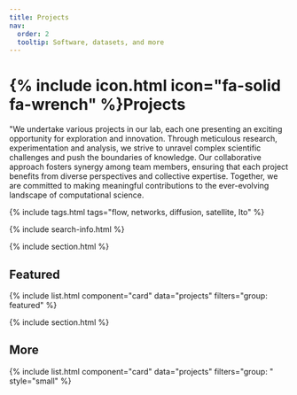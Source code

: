 ```yaml
---
title: Projects
nav:
  order: 2
  tooltip: Software, datasets, and more
---
```


# {% include icon.html icon="fa-solid fa-wrench" %}Projects

"We undertake various projects in our lab, each one presenting an exciting opportunity for exploration and innovation. Through meticulous research, experimentation and analysis, we strive to unravel complex scientific challenges and push the boundaries of knowledge. 
Our collaborative approach fosters synergy among team members, ensuring that each project benefits from diverse perspectives and collective expertise. Together, we are committed to making meaningful contributions to the ever-evolving landscape of computational science.

{% include tags.html tags="flow, networks, diffusion, satellite, Ito" %}

{% include search-info.html %}

{% include section.html %}

## Featured

{% include list.html component="card" data="projects" filters="group: featured" %}

{% include section.html %}

## More

{% include list.html component="card" data="projects" filters="group: " style="small" %}
